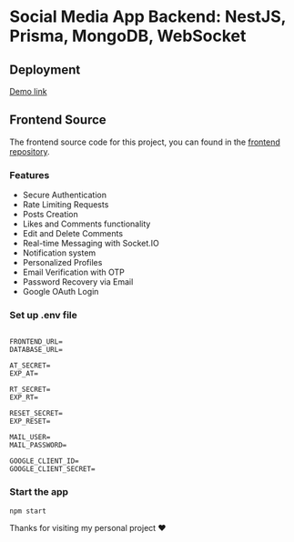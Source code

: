# Social Media App Backend: NestJS, Prisma, MongoDB, WebSocket

## Deployment

[Demo link](...)

## Frontend Source

The frontend source code for this project, you can found in the [frontend repository](https://github.com/nammtrong023/social-media-app).

### Features

- Secure Authentication
- Rate Limiting Requests
- Posts Creation
- Likes and Comments functionality
- Edit and Delete Comments
- Real-time Messaging with Socket.IO
- Notification system
- Personalized Profiles
- Email Verification with OTP
- Password Recovery via Email
- Google OAuth Login

### Set up .env file

```shell

FRONTEND_URL=
DATABASE_URL=

AT_SECRET=
EXP_AT=

RT_SECRET=
EXP_RT=

RESET_SECRET=
EXP_RESET=

MAIL_USER=
MAIL_PASSWORD=

GOOGLE_CLIENT_ID=
GOOGLE_CLIENT_SECRET=

```

### Start the app

```shell
npm start
```

Thanks for visiting my personal project ❤️
